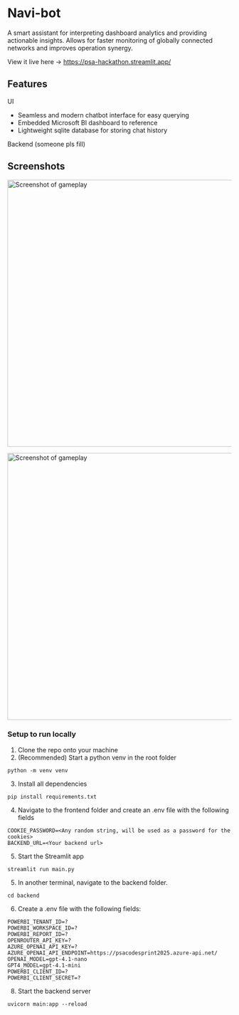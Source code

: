 # Navi-bot

A smart assistant for interpreting dashboard analytics and providing actionable insights. Allows for faster monitoring of globally connected networks and improves operation synergy.

View it live here -> https://psa-hackathon.streamlit.app/

## Features
UI
- Seamless and modern chatbot interface for easy querying
- Embedded Microsoft BI dashboard to reference
- Lightweight sqlite database for storing chat history

Backend
(someone pls fill)


## Screenshots
<p float="left">
  <img src="https://i.imgur.com/I6KKVXD.png" alt="Screenshot of gameplay" width=600/>
  
</p>
<img src="https://i.imgur.com/zY8L0yy.png" alt="Screenshot of gameplay" width=600/>

### Setup to run locally
1. Clone the repo onto your machine
2. (Recommended) Start a python venv in the root folder
```
python -m venv venv
```
3. Install all dependencies
```
pip install requirements.txt
```
4. Navigate to the frontend folder and create an .env file with the following fields
```
COOKIE_PASSWORD=<Any random string, will be used as a password for the cookies>
BACKEND_URL=<Your backend url>
```
5. Start the Streamlit app
```
streamlit run main.py
```
5. In another terminal, navigate to the backend folder.
```
cd backend
```
6. Create a .env file with the following fields:
```
POWERBI_TENANT_ID=?
POWERBI_WORKSPACE_ID=?
POWERBI_REPORT_ID=?
OPENROUTER_API_KEY=?
AZURE_OPENAI_API_KEY=?
AZURE_OPENAI_API_ENDPOINT=https://psacodesprint2025.azure-api.net/
OPENAI_MODEL=gpt-4.1-nano
GPT4_MODEL=gpt-4.1-mini
POWERBI_CLIENT_ID=?
POWERBI_CLIENT_SECRET=?
```
8. Start the backend server
```
uvicorn main:app --reload
```




